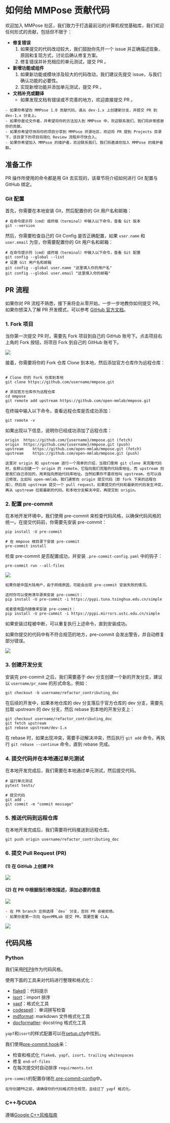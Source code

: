 # 如何给 MMPose 贡献代码

欢迎加入 MMPose 社区，我们致力于打造最前沿的计算机视觉基础库，我们欢迎任何形式的贡献，包括但不限于：

- **修复错误**
  1. 如果提交的代码改动较大，我们鼓励你先开一个 issue 并正确描述现象、原因和复现方式，讨论后确认修复方案。
  2. 修复错误并补充相应的单元测试，提交 PR 。
- **新增功能或组件**
  1. 如果新功能或模块涉及较大的代码改动，我们建议先提交 issue，与我们确认功能的必要性。
  2. 实现新增功能并添加单元测试，提交 PR 。
- **文档补充或翻译**
  - 如果发现文档有错误或不完善的地方，欢迎直接提交 PR 。

```{note}
- 如果你希望向 MMPose 1.0 贡献代码，请从 dev-1.x 上创建新分支，并提交 PR 到 dev-1.x 分支上。
- 如果你是论文作者，并希望将你的方法加入到 MMPose 中，欢迎联系我们，我们将非常感谢你的贡献。
- 如果你希望尽快将你的项目分享到 MMPose 开源社区，欢迎将 PR 提到 Projects 目录下，该目录下的项目将简化 Review 流程并尽快合入。
- 如果你希望加入 MMPose 的维护者，欢迎联系我们，我们将邀请你加入 MMPose 的维护者群。
```

## 准备工作

PR 操作所使用的命令都是用 Git 去实现的，该章节将介绍如何进行 Git 配置与 GitHub 绑定。

### Git 配置

首先，你需要在本地安装 Git，然后配置你的 Git 用户名和邮箱：

```Shell
# 在命令提示符（cmd）或终端（terminal）中输入以下命令，查看 Git 版本
git --version
```

然后，你需要检查自己的 Git Config 是否正确配置，如果 `user.name` 和 `user.email` 为空，你需要配置你的 Git 用户名和邮箱：

```Shell
# 在命令提示符（cmd）或终端（terminal）中输入以下命令，查看 Git 配置
git config --global --list
# 设置 Git 用户名和邮箱
git config --global user.name "这里填入你的用户名"
git config --global user.email "这里填入你的邮箱"
```

## PR 流程

如果你对 PR 流程不熟悉，接下来将会从零开始，一步一步地教你如何提交 PR。如果你想深入了解 PR 开发模式，可以参考 [GitHub 官方文档](https://docs.github.com/cn/github/collaborating-with-issues-and-pull-requests/about-pull-requests)。

### 1. Fork 项目

当你第一次提交 PR 时，需要先 Fork 项目到自己的 GitHub 账号下。点击项目右上角的 Fork 按钮，将项目 Fork 到自己的 GitHub 账号下。

![](https://user-images.githubusercontent.com/13503330/223318144-a49c6cef-b1fb-45b8-aa2b-0833d0e3fd5c.png)

接着，你需要将你的 Fork 仓库 Clone 到本地，然后添加官方仓库作为远程仓库：

```Shell

# Clone 你的 Fork 仓库到本地
git clone https://github.com/username/mmpose.git

# 添加官方仓库作为远程仓库
cd mmpose
git remote add upstream https://github.com/open-mmlab/mmpose.git
```

在终端中输入以下命令，查看远程仓库是否成功添加：

```Shell
git remote -v
```

如果出现以下信息，说明你已经成功添加了远程仓库：

```Shell
origin	https://github.com/{username}/mmpose.git (fetch)
origin	https://github.com/{username}/mmpose.git (push)
upstream	https://github.com/open-mmlab/mmpose.git (fetch)
upstream	https://github.com/open-mmlab/mmpose.git (push)
```

```{note}
这里对 origin 和 upstream 进行一个简单的介绍，当我们使用 git clone 来克隆代码时，会默认创建一个 origin 的 remote，它指向我们克隆的代码库地址，而 upstream 则是我们自己添加的，用来指向原始代码库地址。当然如果你不喜欢他叫 upstream，也可以自己修改，比如叫 open-mmlab。我们通常向 origin 提交代码（即 fork 下来的远程仓库），然后向 upstream 提交一个 pull request。如果提交的代码和最新的代码发生冲突，再从 upstream 拉取最新的代码，和本地分支解决冲突，再提交到 origin。
```

### 2. 配置 pre-commit

在本地开发环境中，我们使用 pre-commit 来检查代码风格，以确保代码风格的统一。在提交代码前，你需要先安装 pre-commit：

```Shell
pip install -U pre-commit

# 在 mmpose 根目录下安装 pre-commit
pre-commit install
```

检查 pre-commit 是否配置成功，并安装 `.pre-commit-config.yaml` 中的钩子：

```Shell
pre-commit run --all-files
```

![](https://user-images.githubusercontent.com/57566630/202368856-0465a90d-8fce-4345-918e-67b8b9c82614.png)

```{note}
如果你是中国大陆用户，由于网络原因，可能会出现 pre-commit 安装失败的情况。

这时你可以使用清华源来安装 pre-commit：
pip install -U pre-commit -i https://pypi.tuna.tsinghua.edu.cn/simple

或者使用国内镜像来安装 pre-commit：
pip install -U pre-commit -i https://pypi.mirrors.ustc.edu.cn/simple
```

如果安装过程被中断，可以重复执行上述命令，直到安装成功。

如果你提交的代码中有不符合规范的地方，pre-commit 会发出警告，并自动修复部分错误。

![](https://user-images.githubusercontent.com/57566630/202369176-67642454-0025-4023-a095-263529107aa3.png)

### 3. 创建开发分支

安装完 pre-commit 之后，我们需要基于 dev 分支创建一个新的开发分支，建议以 `username/pr_name` 的形式命名，例如：

```Shell
git checkout -b username/refactor_contributing_doc
```

在后续的开发中，如果本地仓库的 dev 分支落后于官方仓库的 dev 分支，需要先拉取 upstream 的 dev 分支，然后 rebase 到本地的开发分支上：

```Shell
git checkout username/refactor_contributing_doc
git fetch upstream
git rebase upstream/dev-1.x
```

在 rebase 时，如果出现冲突，需要手动解决冲突，然后执行 `git add` 命令，再执行 `git rebase --continue` 命令，直到 rebase 完成。

### 4. 提交代码并在本地通过单元测试

在本地开发完成后，我们需要在本地通过单元测试，然后提交代码。

```shell
# 运行单元测试
pytest tests/

# 提交代码
git add .
git commit -m "commit message"
```

### 5. 推送代码到远程仓库

在本地开发完成后，我们需要将代码推送到远程仓库。

```Shell
git push origin username/refactor_contributing_doc
```

### 6. 提交 Pull Request (PR)

#### (1) 在 GitHub 上创建 PR

![](https://user-images.githubusercontent.com/13503330/223321382-e6068e18-1d91-4458-8328-b1c7c907b3b2.png)

#### (2) 在 PR 中根据指引修改描述，添加必要的信息

![](https://user-images.githubusercontent.com/13503330/223322447-94ad4b8c-21bf-4ca7-b3d6-0568cace6eee.png)

```{note}
- 在 PR branch 左侧选择 `dev` 分支，否则 PR 会被拒绝。
- 如果你是第一次向 OpenMMLab 提交 PR，需要签署 CLA。
```

![](https://user-images.githubusercontent.com/57566630/167307569-a794b967-6e28-4eac-a942-00deb657815f.png)

## 代码风格

### Python

我们采用[PEP8](https://www.python.org/dev/peps/pep-0008/)作为代码风格。

使用下面的工具来对代码进行整理和格式化：

- [flake8](http://flake8.pycqa.org/en/latest/)：代码提示
- [isort](https://github.com/timothycrosley/isort)：import 排序
- [yapf](https://github.com/google/yapf)：格式化工具
- [codespell](https://github.com/codespell-project/codespell)： 单词拼写检查
- [mdformat](https://github.com/executablebooks/mdformat): markdown 文件格式化工具
- [docformatter](https://github.com/myint/docformatter): docstring 格式化工具

`yapf`和`isort`的样式配置可以在[setup.cfg](/setup.cfg)中找到。

我们使用[pre-commit hook](https://pre-commit.com/)来：

- 检查和格式化 `flake8`、`yapf`、`isort`、`trailing whitespaces`
- 修复 `end-of-files`
- 在每次提交时自动排序 `requirments.txt`

`pre-commit`的配置存储在[.pre-commit-config](/.pre-commit-config.yaml)中。

```{note}
在你创建PR之前，请确保你的代码格式符合规范，且经过了 yapf 格式化。
```

### C++与CUDA

遵循[Google C++风格指南](https://google.github.io/styleguide/cppguide.html)

